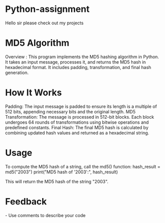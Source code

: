# Python-assignment
 Hello sir please check out my projects

# MD5 Algorithm 
 
  Overview :
  This program implements the MD5 hashing algorithm in Python. It takes an input message, processes it, and returns the MD5 hash in hexadecimal format. It includes padding, transformation, and final hash generation.

 # How It Works
   Padding: The input message is padded to ensure its length is a multiple of 512 bits, appending necessary bits and the original length.
   MD5 Transformation: The message is processed in 512-bit blocks. Each block undergoes 64 rounds of transformations using bitwise operations and predefined constants.
   Final Hash: The final MD5 hash is calculated by combining updated hash values and returned as a hexadecimal string.
  # Usage
To compute the MD5 hash of a string, call the md5() function:
hash_result = md5("2003")
print("MD5 hash of '2003':", hash_result)

This will return the MD5 hash of the string "2003".


<h1>Feedback</h1>
- Use comments to describe your code

